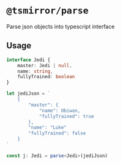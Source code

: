# `@tsmirror/parse`

Parse json objects into typescript interface

## Usage

```ts
interface Jedi {
    master: Jedi | null,
    name: string,
    fullyTrained: boolean
}

let jediJson = `
    {
        "master": {
            "name": Obiwan,
            "fullyTrained": true
        },
        "name": "Luke"
        "fullyTrained": false
    }
`

const j: Jedi = parse<Jedi>(jediJson)
```


